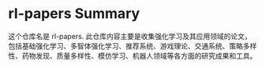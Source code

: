 # rl-papers Summary

这个仓库名是 rl-papers. 此仓库内容主要是收集强化学习及其应用领域的论文，包括基础强化学习、多智体强化学习、推荐系统、游戏理论、交通系统、策略多样性、药物发现、质量多样性、模仿学习、机器人领域等各方面的研究成果和工具。